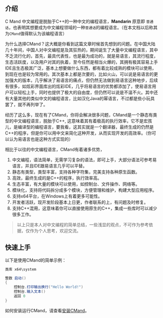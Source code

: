 ## 介绍

C Mand 中文编程是脱胎于C++的一种中文的编程语言，**Mandarin** 原意即 `普通话`，也表明其想要成为中文编程领域的一种`普通话`的编程语言。（在本文档以后称其为`CMand`值得默认为该编程语言）

为什么选择CMand？这大概是你看到这篇文章时候首先想到的问题。在中国大陆几十年间，中国人对中文编程是及其狂热的，期间诞生了大量中文编程语言，其中不乏流行化的，首先，最具代表性，也是最为成功的，就是<Badge>易语言</Badge>，其流行程度，生态活跃度，以及用户对其的执着，至今任然是相当火爆的，其拥有极其容易上手IDE且生态极其广泛，基本上想要做什么东西，都有着比较成熟的模块可以使用，到现在也是较为常用的。其次基本上都是次要的，比如<Badge>火山</Badge>，可以说是易语言的更加强大的版本，几乎解决了易语言的痛点，但仍然无法做到易语言这种地步，后续有很多，如炫彩界面库出的<Badge>炫彩IDE</Badge>，几乎将易语言的优势都添加了，使易语言用户可以轻松上手，同时也提供了极大的自由度，但仍然可以说是不温不火。其中还有大量其他的类似中文的编程语言，比如汉化Java的幂语言，不过都是些小玩具罢了，就不再列举了。

经历了这么多，现在有了CMand，你将会解决很多问题，CMand是一个静态有类型的中文编程语言，脱胎于C++, 这意味着其有着极高的执行效率，它不是宏孩儿，是编译型的编程语言，要我看，这其实就是一个翻译器，最终生成的仍然是C++的程序，但是你可以用中文来简化这种开发，从而实现开发的高效率。（你可以认为易语言也是这种方式实现的）

相比于以往的中文编程语言，CMand有着诸多优势，

1. 中文编程，语法简单，无需学习复杂的语法，即可上手，大部分语法可参考易语言，并且IDE跟易语言几乎可以平替。
2. 静态有类型，类型丰富，支持各种字符集，完美支持各种原生函数。
3. 高效，最终生成的是C++的程序，执行效率高。
4. 生态丰富，有大量的模块可以使用，如控制台、文件操作、网络等。
5. 模块化，支持将代码拆分成多个模块，方便管理和维护，构建大型应用程序。
6. 支持x64平台，在Windows上有着更多可能性。
7. 开发者活跃，现开发阶段基本上日更，作者联系的上，有问题及时修复。
8. 支持C++混用，这意味着你可以直接使用原生的C++，集成一些库时可以减少很多工作。


> 以上只是本人对中文编程的简单总结，一些浅显的观点，不可作为参考依据，仅作为个人思考，欢迎交流。


## 快速上手

以下是使用CMand的简单示例：

```csharp title="helloword.cm"
类库 x64\system

整数 启动()
{
    控制台.打印输出换行("Hello World!")
    控制台.输入文本()
    返回 0
}
```

如何安装运行CMand，请查看[安装CMand][]。

[安装CMand]: ./install.md